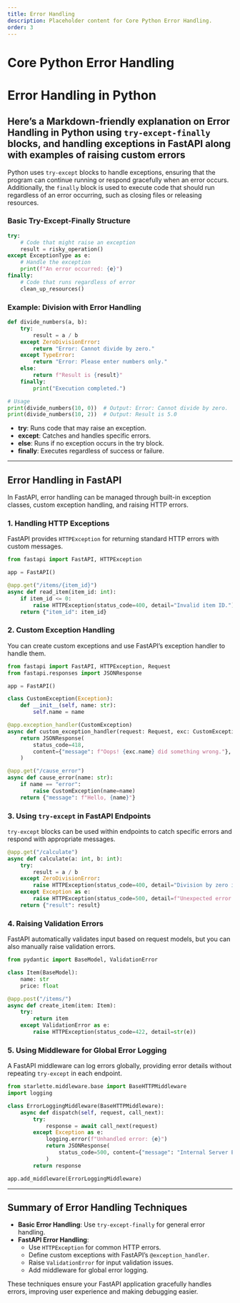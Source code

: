 ```yaml
---
title: Error Handling
description: Placeholder content for Core Python Error Handling.
order: 3
---
```


# Core Python Error Handling


# **Error Handling in Python**

## Here’s a Markdown-friendly explanation on **Error Handling in Python** using `try-except-finally` blocks, and handling exceptions in **FastAPI** along with examples of raising custom errors

Python uses `try-except` blocks to handle exceptions, ensuring that the program can continue running or respond gracefully when an error occurs. Additionally, the `finally` block is used to execute code that should run regardless of an error occurring, such as closing files or releasing resources.

### **Basic Try-Except-Finally Structure**

```python
try:
    # Code that might raise an exception
    result = risky_operation()
except ExceptionType as e:
    # Handle the exception
    print(f"An error occurred: {e}")
finally:
    # Code that runs regardless of error
    clean_up_resources()
```

### **Example: Division with Error Handling**

```python
def divide_numbers(a, b):
    try:
        result = a / b
    except ZeroDivisionError:
        return "Error: Cannot divide by zero."
    except TypeError:
        return "Error: Please enter numbers only."
    else:
        return f"Result is {result}"
    finally:
        print("Execution completed.")

# Usage
print(divide_numbers(10, 0))  # Output: Error: Cannot divide by zero.
print(divide_numbers(10, 2))  # Output: Result is 5.0
```

- **try**: Runs code that may raise an exception.
- **except**: Catches and handles specific errors.
- **else**: Runs if no exception occurs in the try block.
- **finally**: Executes regardless of success or failure.

---

## **Error Handling in FastAPI**

In FastAPI, error handling can be managed through built-in exception classes, custom exception handling, and raising HTTP errors.

### **1. Handling HTTP Exceptions**

FastAPI provides `HTTPException` for returning standard HTTP errors with custom messages.

```python
from fastapi import FastAPI, HTTPException

app = FastAPI()

@app.get("/items/{item_id}")
async def read_item(item_id: int):
    if item_id <= 0:
        raise HTTPException(status_code=400, detail="Invalid item ID.")
    return {"item_id": item_id}
```

### **2. Custom Exception Handling**

You can create custom exceptions and use FastAPI’s exception handler to handle them.

```python
from fastapi import FastAPI, HTTPException, Request
from fastapi.responses import JSONResponse

app = FastAPI()

class CustomException(Exception):
    def __init__(self, name: str):
        self.name = name

@app.exception_handler(CustomException)
async def custom_exception_handler(request: Request, exc: CustomException):
    return JSONResponse(
        status_code=418,
        content={"message": f"Oops! {exc.name} did something wrong."},
    )

@app.get("/cause_error")
async def cause_error(name: str):
    if name == "error":
        raise CustomException(name=name)
    return {"message": f"Hello, {name}"}
```

### **3. Using `try-except` in FastAPI Endpoints**

`try-except` blocks can be used within endpoints to catch specific errors and respond with appropriate messages.

```python
@app.get("/calculate")
async def calculate(a: int, b: int):
    try:
        result = a / b
    except ZeroDivisionError:
        raise HTTPException(status_code=400, detail="Division by zero is not allowed.")
    except Exception as e:
        raise HTTPException(status_code=500, detail=f"Unexpected error: {e}")
    return {"result": result}
```

### **4. Raising Validation Errors**

FastAPI automatically validates input based on request models, but you can also manually raise validation errors.

```python
from pydantic import BaseModel, ValidationError

class Item(BaseModel):
    name: str
    price: float

@app.post("/items/")
async def create_item(item: Item):
    try:
        return item
    except ValidationError as e:
        raise HTTPException(status_code=422, detail=str(e))
```

### **5. Using Middleware for Global Error Logging**

A FastAPI middleware can log errors globally, providing error details without repeating `try-except` in each endpoint.

```python
from starlette.middleware.base import BaseHTTPMiddleware
import logging

class ErrorLoggingMiddleware(BaseHTTPMiddleware):
    async def dispatch(self, request, call_next):
        try:
            response = await call_next(request)
        except Exception as e:
            logging.error(f"Unhandled error: {e}")
            return JSONResponse(
                status_code=500, content={"message": "Internal Server Error"}
            )
        return response

app.add_middleware(ErrorLoggingMiddleware)
```

---

## **Summary of Error Handling Techniques**

- **Basic Error Handling**: Use `try-except-finally` for general error handling.
- **FastAPI Error Handling**:
  - Use `HTTPException` for common HTTP errors.
  - Define custom exceptions with FastAPI’s `@exception_handler`.
  - Raise `ValidationError` for input validation issues.
  - Add middleware for global error logging.

These techniques ensure your FastAPI application gracefully handles errors, improving user experience and making debugging easier.
